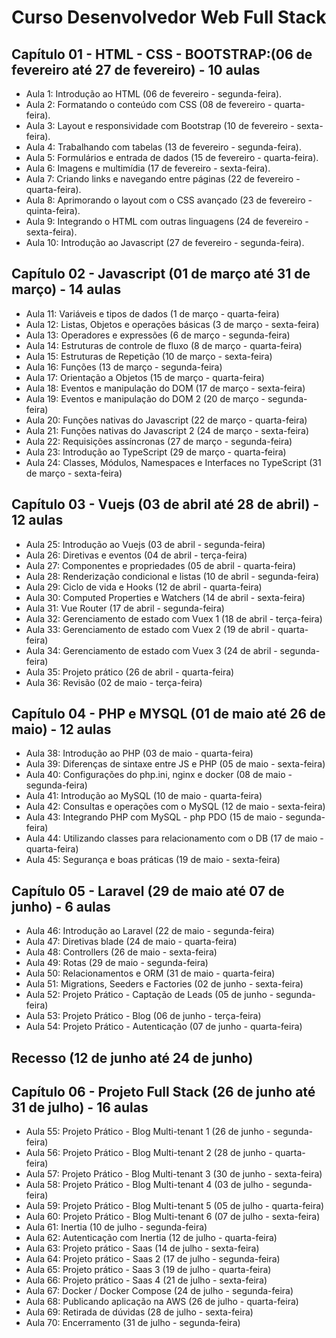 # Curso Desenvolvedor Web Full Stack

## Capítulo 01 - HTML - CSS - BOOTSTRAP:(06 de fevereiro até 27 de fevereiro) - 10 aulas
- Aula 1: Introdução ao HTML (06 de fevereiro - segunda-feira).
- Aula 2: Formatando o conteúdo com CSS (08 de fevereiro - quarta-feira).
- Aula 3: Layout e responsividade com Bootstrap (10 de fevereiro - sexta-feira).
- Aula 4: Trabalhando com tabelas (13 de fevereiro - segunda-feira).
- Aula 5: Formulários e entrada de dados (15 de fevereiro - quarta-feira).
- Aula 6: Imagens e multimídia (17 de fevereiro - sexta-feira).
- Aula 7: Criando links e navegando entre páginas (22 de fevereiro - quarta-feira).
- Aula 8: Aprimorando o layout com o CSS avançado (23 de fevereiro - quinta-feira).
- Aula 9: Integrando o HTML com outras linguagens (24 de fevereiro - sexta-feira).
- Aula 10: Introdução ao Javascript (27 de fevereiro - segunda-feira).

## Capítulo 02 - Javascript (01 de março até 31 de março) - 14 aulas
- Aula 11: Variáveis e tipos de dados (1 de março - quarta-feira)
- Aula 12: Listas, Objetos e operações básicas (3 de março - sexta-feira)
- Aula 13: Operadores e expressões (6 de março - segunda-feira)
- Aula 14: Estruturas de controle de fluxo (8 de março - quarta-feira)
- Aula 15: Estruturas de Repetição (10 de março - sexta-feira)
- Aula 16: Funções  (13 de março - segunda-feira)
- Aula 17: Orientação a Objetos (15 de março - quarta-feira)
- Aula 18: Eventos e manipulação do DOM (17 de março - sexta-feira)
- Aula 19: Eventos e manipulação do DOM 2 (20 de março - segunda-feira)
- Aula 20: Funções nativas do Javascript (22 de março - quarta-feira)
- Aula 21: Funções nativas do Javascript 2 (24 de março - sexta-feira)
- Aula 22: Requisições assíncronas (27 de março - segunda-feira)
- Aula 23: Introdução ao TypeScript (29 de março - quarta-feira)
- Aula 24: Classes, Módulos, Namespaces e Interfaces no TypeScript (31 de março - sexta-feira)

## Capítulo 03 - Vuejs (03 de abril até 28 de abril) - 12 aulas
- Aula 25: Introdução ao Vuejs (03 de abril - segunda-feira)
- Aula 26: Diretivas e eventos (04 de abril - terça-feira)
- Aula 27: Componentes e propriedades (05 de abril - quarta-feira)
- Aula 28: Renderização condicional e listas  (10 de abril - segunda-feira)
- Aula 29: Ciclo de vida e Hooks (12 de abril - quarta-feira)
- Aula 30: Computed Properties e Watchers (14 de abril - sexta-feira)
- Aula 31: Vue Router (17 de abril - segunda-feira)
- Aula 32: Gerenciamento de estado com Vuex 1 (18 de abril - terça-feira)
- Aula 33: Gerenciamento de estado com Vuex 2 (19 de abril - quarta-feira)
- Aula 34: Gerenciamento de estado com Vuex 3 (24 de abril - segunda-feira)
- Aula 35: Projeto prático (26 de abril - quarta-feira)
- Aula 36: Revisão (02 de maio - terça-feira)

## Capítulo 04 - PHP e MYSQL (01 de maio até 26 de maio) - 12 aulas
<!-- - Aula 37: Introdução ao PHP (02 de maio - terça-feira) -->
- Aula 38: Introdução ao PHP (03 de maio - quarta-feira)
- Aula 39: Diferenças de sintaxe entre JS e PHP (05 de maio - sexta-feira)
- Aula 40: Configurações do php.ini, nginx e docker (08 de maio - segunda-feira)
- Aula 41: Introdução ao MySQL (10 de maio - quarta-feira)
- Aula 42: Consultas e operações com o MySQL (12 de maio - sexta-feira)
- Aula 43: Integrando PHP com MySQL - php PDO (15 de maio - segunda-feira)
- Aula 44: Utilizando classes para relacionamento com o DB (17 de maio - quarta-feira)
- Aula 45: Segurança e boas práticas (19 de maio - sexta-feira)
<!-- - Aula 46: Projeto Prático (22 de maio - segunda-feira)
- Aula 47: Projeto Prático (24 de maio - quarta-feira)
- Aula 48: Revisão (26 de maio - sexta-feira) -->
## Capítulo 05 - Laravel (29 de maio até 07 de junho) - 6 aulas
- Aula 46: Introdução ao Laravel (22 de maio - segunda-feira)
- Aula 47: Diretivas blade (24 de maio - quarta-feira)
- Aula 48: Controllers (26 de maio - sexta-feira)
- Aula 49: Rotas (29 de maio - segunda-feira)
- Aula 50: Relacionamentos e ORM (31 de maio - quarta-feira)
- Aula 51: Migrations, Seeders e Factories (02 de junho - sexta-feira)
- Aula 52: Projeto Prático - Captação de Leads (05 de junho - segunda-feira)
- Aula 53: Projeto Prático - Blog (06 de junho - terça-feira)
- Aula 54: Projeto Prático - Autenticação (07 de junho - quarta-feira)

## Recesso (12 de junho até 24 de junho)
 
## Capítulo 06 - Projeto Full Stack (26 de junho até 31 de julho) - 16 aulas
- Aula 55: Projeto Prático - Blog Multi-tenant 1 (26 de junho - segunda-feira)
- Aula 56: Projeto Prático - Blog Multi-tenant 2 (28 de junho - quarta-feira)
- Aula 57: Projeto Prático - Blog Multi-tenant 3 (30 de junho - sexta-feira)
- Aula 58: Projeto Prático - Blog Multi-tenant 4 (03 de julho - segunda-feira)
- Aula 59: Projeto Prático - Blog Multi-tenant 5 (05 de julho - quarta-feira)
- Aula 60: Projeto Prático - Blog Multi-tenant 6 (07 de julho - sexta-feira)
- Aula 61: Inertia (10 de julho - segunda-feira)
- Aula 62: Autenticação com Inertia (12 de julho - quarta-feira)
- Aula 63: Projeto prático - Saas (14 de julho - sexta-feira)
- Aula 64: Projeto prático - Saas 2 (17 de julho - segunda-feira)
- Aula 65: Projeto prático - Saas 3 (19 de julho - quarta-feira)
- Aula 66: Projeto prático - Saas 4 (21 de julho - sexta-feira)
- Aula 67: Docker / Docker Compose (24 de julho - segunda-feira)
- Aula 68: Publicando aplicação na AWS (26 de julho - quarta-feira)
- Aula 69: Retirada de dúvidas (28 de julho - sexta-feira)
- Aula 70: Encerramento (31 de julho - segunda-feira)